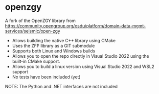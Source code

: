 # openzgy
A fork of the OpenZGY library from https://community.opengroup.org/osdu/platform/domain-data-mgmt-services/seismic/open-zgy

- Allows building the native C++ library using CMake
- Uses the ZFP library as a GIT submodule
- Supports both Linux and Windows builds
- Allows you to open the repo directly in Visual Studio 2022 using the built-in CMake support.
- Allows you to build a linux version using Visual Studio 2022 and WSL2 support
- No tests have been included (yet)

NOTE: The Python and .NET interfaces are not included


